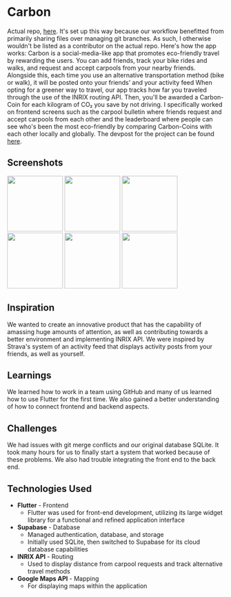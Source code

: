 # Carbon

Actual repo, [here](https://github.com/GriffinWJones/Carbon). It's set up this way because our workflow benefitted from primarily sharing files over managing git branches. As such, I otherwise wouldn't be listed as a contributor on the actual repo. Here's how the app works: Carbon is a social-media-like app that promotes eco-friendly travel by rewarding the users. You can add friends, track your bike rides and walks, and request and accept carpools from your nearby friends. Alongside this, each time you use an alternative transportation method (bike or walk), it will be posted onto your friends’ and your activity feed When opting for a greener way to travel, our app tracks how far you traveled through the use of the INRIX routing API. Then, you'll be awarded a Carbon-Coin for each kilogram of CO₂ you save by not driving. I specifically worked on frontend screens such as the carpool bulletin where friends request and accept carpools from each other and the leaderboard where people can see who's been the most eco-friendly by comparing Carbon-Coins with each other locally and globally. The devpost for the project can be found [here](https://devpost.com/software/carbon-6785gb).

## Screenshots

<img src="./screenshots/simulator_screenshot_3.png" width="129" /> <img src="./screenshots/simulator_screenshot_4.png" width="129" /> <img src="./screenshots/simulator_screenshot_6.png" width="129" /> <img src="./screenshots/simulator_screenshot_7.png" width="129" /> <img src="./screenshots/simulator_screenshot_5.png" width="129" /> <img src="./screenshots/simulator_screenshot_9.png" width="129" />

## Inspiration
We wanted to create an innovative product that has the capability of amassing huge amounts of attention, as well as contributing towards a better environment and implementing INRIX API. We were inspired by Strava's system of an activity feed that displays activity posts from your friends, as well as yourself.

## Learnings
We learned how to work in a team using GitHub and many of us learned how to use Flutter for the first time. We also gained a better understanding of how to connect frontend and backend aspects.

## Challenges
We had issues with git merge conflicts and our original database SQLite. It took many hours for us to finally start a system that worked because of these problems. We also had trouble integrating the front end to the back end.

## Technologies Used
- **Flutter** - Frontend
  - Flutter was used for front-end development, utilizing its large widget library for a functional and refined application interface
- **Supabase** - Database
  - Managed authentication, database, and storage
  - Initially used SQLite, then switched to Supabase for its cloud database capabilities
- **INRIX API** - Routing
  - Used to display distance from carpool requests and track alternative travel methods
- **Google Maps API** - Mapping
  - For displaying maps within the application
